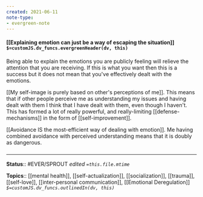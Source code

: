 ```yaml
---
created: 2021-06-11
note-type:
- evergreen-note
---
```


#### [[Explaining emotion can just be a way of escaping the situation]] `$=customJS.dv_funcs.evergreenHeader(dv, this)`

Being able to explain the emotions you are publicly feeling will relieve the attention that you are receiving. If this is what you want then this is a success but it does not mean that you've effectively dealt with the emotions. 

[[My self-image is purely based on other's perceptions of me]]. This means that if other people perceive me as understanding my issues and having dealt with them I think that I have dealt with them, even though I haven't. This has formed a lot of really powerful, and really-limiting [[defense-mechanisms]] in the form of [[self-improvement]]. 

[[Avoidance IS the most-efficient way of dealing with emotion]]. Me having combined avoidance with perceived understanding means that it is doubly as dangerous.

### <hr class="dataviews"/>

**Status**:: #EVER/SPROUT 
*edited `=this.file.mtime`*

**Topics**:: [[mental health]], [[self-actualization]], [[socialization]], [[trauma]], [[self-love]], [[inter-personal communication]], [[Emotional Deregulation]]
*`$=customJS.dv_funcs.outlinedIn(dv, this)`*